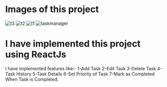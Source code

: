 # Images of this project 
![t3](https://github.com/user-attachments/assets/5f82c594-6e3b-43b4-9e4f-4d67461ea98a)
![t2](https://github.com/user-attachments/assets/19b22924-c96c-4c04-b45a-1147e0e242dc)
![t1](https://github.com/user-attachments/assets/df58e27a-949f-4286-b4af-39ba7fe9d6f6)
![taskmanager](https://github.com/user-attachments/assets/98079ebc-9800-46ad-b8f3-18408686ccfb)

# I have implemented this project using ReactJs 
I have implemented features like:-
1-Add Task 
2-Edit Task
3-Delete Task
4-Task History
5-Task Details
6-Set Priority of Task
7-Mark as Completed When Task is Completed.
